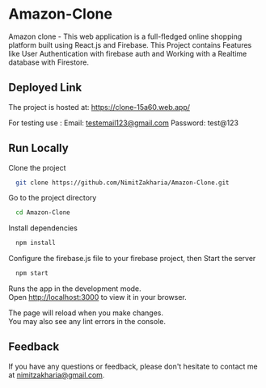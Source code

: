 # Amazon-Clone

Amazon clone - This web application is a full-fledged online shopping platform built using React.js and Firebase. This Project contains Features like User Authentication with firebase auth and Working with a Realtime database with Firestore.



## Deployed Link

The project is hosted at: https://clone-15a60.web.app/

For testing use :
Email: testemail123@gmail.com
Password: test@123

## Run Locally

Clone the project

```bash
  git clone https://github.com/NimitZakharia/Amazon-Clone.git
```

Go to the project directory

```bash
  cd Amazon-Clone
```

Install dependencies

```bash
  npm install
```

Configure the firebase.js file to your firebase project, then
Start the server

```bash
  npm start
```
Runs the app in the development mode.\
Open [http://localhost:3000](http://localhost:3000) to view it in your browser.

The page will reload when you make changes.\
You may also see any lint errors in the console.

## Feedback

If you have any questions or feedback, please don't hesitate to contact me at nimitzakharia@gmail.com.
